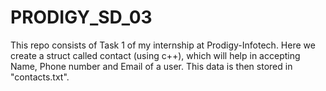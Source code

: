 # PRODIGY_SD_03
This repo consists of Task 1 of my internship at Prodigy-Infotech.
Here we create a struct called contact (using c++), which will help in accepting Name, Phone number and Email of a user. This data is then stored in "contacts.txt".